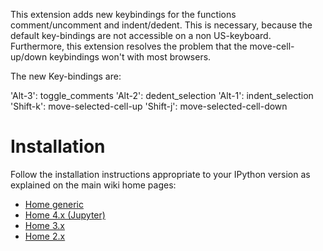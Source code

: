 This extension adds new keybindings for the functions comment/uncomment and indent/dedent. This is necessary, because the default key-bindings are not accessible on a non US-keyboard. Furthermore, this extension resolves the problem that the move-cell-up/down keybindings won't with most browsers.

The new Key-bindings are:

'Alt-3': toggle_comments
'Alt-2': dedent_selection
'Alt-1': indent_selection
'Shift-k': move-selected-cell-up
'Shift-j': move-selected-cell-down


Installation
============

Follow the installation instructions appropriate to your IPython version as explained on the main wiki home pages:
* [Home generic](Home)
* [Home 4.x (Jupyter)](Home-4.x-(Jupyter))
* [Home 3.x](Home-3.x)
* [Home 2.x](Home-2.x)
